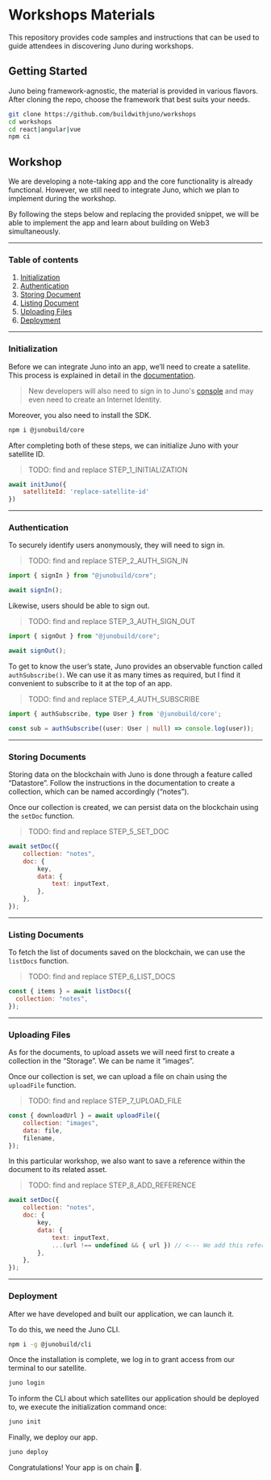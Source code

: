 # Workshops Materials

This repository provides code samples and instructions that can be used to guide attendees in discovering Juno during workshops.

## Getting Started

Juno being framework-agnostic, the material is provided in various flavors. After cloning the repo, choose the framework that best suits your needs.

```bash
git clone https://github.com/buildwithjuno/workshops
cd workshops
cd react|angular|vue
npm ci
```

## Workshop

We are developing a note-taking app and the core functionality is already functional. However, we still need to integrate Juno, which we plan to implement during the workshop.

By following the steps below and replacing the provided snippet, we will be able to implement the app and learn about building on Web3 simultaneously.

---

### Table of contents

1. [Initialization](#initialization)
2. [Authentication](#authentication)
3. [Storing Document](#storing-documents)
4. [Listing Document](#listing-documents)
5. [Uploading Files](#uploading-files)
6. [Deployment](#deployment)

---

### Initialization

Before we can integrate Juno into an app, we’ll need to create a satellite. This process is explained in detail in the [documentation](https://juno.build/docs/add-juno-to-an-app/create-a-satellite).

> New developers will also need to sign in to Juno's [console](https://console.juno.build) and may even need to create an Internet Identity.

Moreover, you also need to install the SDK.

```bash
npm i @junobuild/core
```

After completing both of these steps, we can initialize Juno with your satellite ID.

> TODO: find and replace STEP_1_INITIALIZATION

```javascript
await initJuno({
    satelliteId: 'replace-satellite-id'
})
```

---

### Authentication

To securely identify users anonymously, they will need to sign in.

> TODO: find and replace STEP_2_AUTH_SIGN_IN

```javascript
import { signIn } from "@junobuild/core";

await signIn();
```

Likewise, users should be able to sign out.

> TODO: find and replace STEP_3_AUTH_SIGN_OUT

```javascript
import { signOut } from "@junobuild/core";

await signOut();
```

To get to know the user’s state, Juno provides an observable function called `authSubscribe()`. We can use it as many times as required, but I find it convenient to subscribe to it at the top of an app.

> TODO: find and replace STEP_4_AUTH_SUBSCRIBE

```typescript
import { authSubscribe, type User } from '@junobuild/core';

const sub = authSubscribe((user: User | null) => console.log(user));
```

---

### Storing Documents

Storing data on the blockchain with Juno is done through a feature called “Datastore”. Follow the instructions in the documentation to create a collection, which can be named accordingly (“notes”).

Once our collection is created, we can persist data on the blockchain using the `setDoc` function.

> TODO: find and replace STEP_5_SET_DOC
 
```javascript
await setDoc({
    collection: "notes",
    doc: {
        key,
        data: {
            text: inputText,
        },
    },
});
```

---

### Listing Documents

To fetch the list of documents saved on the blockchain, we can use the `listDocs` function.

> TODO: find and replace STEP_6_LIST_DOCS
 
```javascript
const { items } = await listDocs({
  collection: "notes",
});
```

---

### Uploading Files

As for the documents, to upload assets we will need first to create a collection in the “Storage”. We can be name it “images”.

Once our collection is set, we can upload a file on chain using the `uploadFile` function.

> TODO: find and replace STEP_7_UPLOAD_FILE

```javascript
const { downloadUrl } = await uploadFile({
    collection: "images",
    data: file,
    filename,
});
```

In this particular workshop, we also want to save a reference within the document to its related asset.

> TODO: find and replace STEP_8_ADD_REFERENCE

```javascript
await setDoc({
    collection: "notes",
    doc: {
        key,
        data: {
            text: inputText,
            ...(url !== undefined && { url }) // <--- We add this reference
        },
    },
});
```

---

### Deployment

After we have developed and built our application, we can launch it.

To do this, we need the Juno CLI.

```bash
npm i -g @junobuild/cli
```

Once the installation is complete, we log in to grant access from our terminal to our satellite.

```bash
juno login
```

To inform the CLI about which satellites our application should be deployed to, we execute the initialization command once:

```bash
juno init
```

Finally, we deploy our app.

```bash
juno deploy
```

Congratulations! Your app is on chain 🎉.
